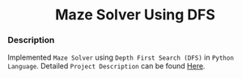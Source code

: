 <h1 align="center">Maze Solver Using DFS</h1>

### Description
Implemented `Maze Solver` using `Depth First Search (DFS)` in `Python Language`. Detailed `Project Description` can be found [Here](https://github.com/SameetAsadullah/Maze-Solver-Using-DFS/blob/bbb4769e500d077bdbca388b471880934a69ba73/Project%20Statement.pdf).
